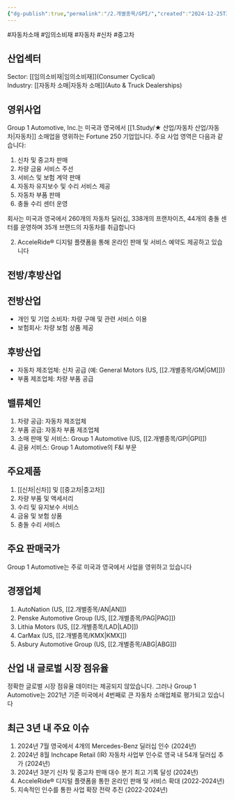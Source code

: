 ```yaml
---
{"dg-publish":true,"permalink":"/2.개별종목/GPI/","created":"2024-12-25T21:20:49.025+09:00","updated":"2025-07-29T21:37:04.705+09:00"}
---
```


#자동차소매 #임의소비재 #자동차 #신차 #중고차 


## 산업섹터

Sector: [[임의소비재\|임의소비재]](Consumer Cyclical)  
Industry: [[자동차 소매\|자동차 소매]](Auto & Truck Dealerships)

## 영위사업

Group 1 Automotive, Inc.는 미국과 영국에서 [[1.Study/★ 산업/자동차 산업/자동차\|자동차]] 소매업을 영위하는 Fortune 250 기업입니다. 주요 사업 영역은 다음과 같습니다:

1. 신차 및 중고차 판매
2. 차량 금융 서비스 주선
3. 서비스 및 보험 계약 판매
4. 자동차 유지보수 및 수리 서비스 제공
5. 자동차 부품 판매
6. 충돌 수리 센터 운영

회사는 미국과 영국에서 260개의 자동차 딜러십, 338개의 프랜차이즈, 44개의 충돌 센터를 운영하며 35개 브랜드의 자동차를 취급합니다

2. AcceleRide® 디지털 플랫폼을 통해 온라인 판매 및 서비스 예약도 제공하고 있습니다

## 전방/후방산업

## 전방산업

- 개인 및 기업 소비자: 차량 구매 및 관련 서비스 이용
- 보험회사: 차량 보험 상품 제공

## 후방산업

- 자동차 제조업체: 신차 공급 (예: General Motors (US, [[2.개별종목/GM\|GM]]))
- 부품 제조업체: 차량 부품 공급

## 밸류체인

1. 차량 공급: 자동차 제조업체
2. 부품 공급: 자동차 부품 제조업체
3. 소매 판매 및 서비스: Group 1 Automotive (US, [[2.개별종목/GPI\|GPI]])
4. 금융 서비스: Group 1 Automotive의 F&I 부문

## 주요제품

1. [[신차\|신차]] 및 [[중고차\|중고차]]
2. 차량 부품 및 액세서리
3. 수리 및 유지보수 서비스
4. 금융 및 보험 상품
5. 충돌 수리 서비스

## 주요 판매국가

Group 1 Automotive는 주로 미국과 영국에서 사업을 영위하고 있습니다

## 경쟁업체

1. AutoNation (US, [[2.개별종목/AN\|AN]])
2. Penske Automotive Group (US, [[2.개별종목/PAG\|PAG]])
3. Lithia Motors (US, [[2.개별종목/LAD\|LAD]])
4. CarMax (US, [[2.개별종목/KMX\|KMX]])
5. Asbury Automotive Group (US, [[2.개별종목/ABG\|ABG]])

## 산업 내 글로벌 시장 점유율

정확한 글로벌 시장 점유율 데이터는 제공되지 않았습니다. 그러나 Group 1 Automotive는 2021년 기준 미국에서 4번째로 큰 자동차 소매업체로 평가되고 있습니다

## 최근 3년 내 주요 이슈

1. 2024년 7월 영국에서 4개의 Mercedes-Benz 딜러십 인수 (2024년)
2. 2024년 8월 Inchcape Retail (IR) 자동차 사업부 인수로 영국 내 54개 딜러십 추가 (2024년)
3. 2024년 3분기 신차 및 중고차 판매 대수 분기 최고 기록 달성 (2024년)
4. AcceleRide® 디지털 플랫폼을 통한 온라인 판매 및 서비스 확대 (2022-2024년)
5. 지속적인 인수를 통한 사업 확장 전략 추진 (2022-2024년)